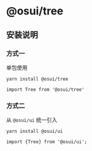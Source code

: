 # @osui/tree

## 安装说明

### 方式一

单包使用

```
yarn install @osui/tree
```

```
import Tree from '@osui/tree'
```

### 方式二

从 `@osui/ui` 统一引入

```
yarn install @osui/ui
```

```
import {Tree} from '@osui/ui';
```



